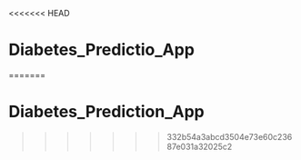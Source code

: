 <<<<<<< HEAD
# Diabetes_Predictio_App
=======
# Diabetes_Prediction_App
>>>>>>> 332b54a3abcd3504e73e60c23687e031a32025c2
